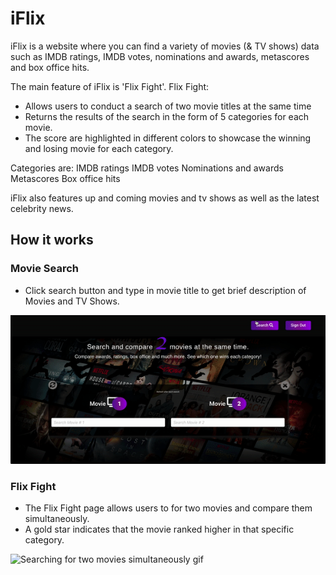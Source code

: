 # iFlix 

iFlix is a website where you can find a variety of movies (& TV shows) data such as IMDB ratings, IMDB votes, nominations and awards, metascores and box office hits.

The main feature of iFlix is 'Flix Fight'. 
Flix Fight:
- Allows users to conduct a search of two movie titles at the same time
- Returns the results of the search in the form of 5 categories for each movie.
- The score are highlighted in different colors to showcase the winning and losing movie for each category.

Categories are: 
 IMDB ratings
 IMDB votes
 Nominations and awards
 Metascores 
 Box office hits

iFlix also features up and coming movies and tv shows as well as the latest celebrity news.


## How it works

### Movie Search

- Click search button and type in movie title to get brief description of Movies and TV Shows. 

![Search for movie information](img/iflix-top-search-gif.gif)

### Flix Fight
- The Flix Fight page allows users to for two movies and compare them simultaneously. 
- A gold star indicates that the movie ranked higher in that specific category. 

![Searching for two movies simultaneously gif](img/flix-fight2.gif)
<!-- ![Dual search](https://i.imgur.com/c8Q2WlU.gif) -->

<!-- <img src="https://i.imgur.com/uw113BL.gif" width="200" height="200" /> -->
